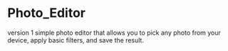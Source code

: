 # Photo_Editor
version 1
simple photo editor that allows you to pick any photo from your device, apply basic filters, and save the result.

